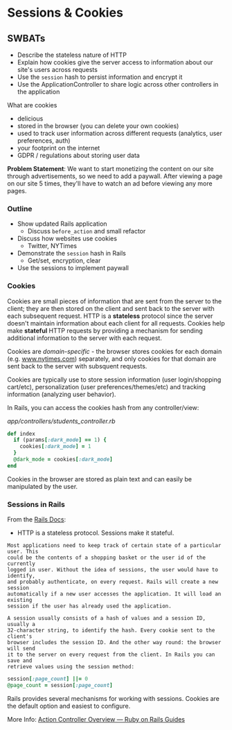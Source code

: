 Sessions & Cookies
===

## SWBATs
- Describe the stateless nature of HTTP
- Explain how cookies give the server access to information about our site's users across requests
- Use the `session` hash to persist information and encrypt it
- Use the ApplicationController to share logic across other controllers in the application

What are cookies
- delicious
- stored in the browser (you can delete your own cookies)
- used to track user information across different requests (analytics, user preferences, auth)
- your footprint on the internet
- GDPR / regulations about storing user data

**Problem Statement**: We want to start monetizing the content on our site through advertisements, so we need to add a paywall. After viewing a page on our site 5 times, they'll have to watch an ad before viewing any more pages.

### Outline
- Show updated Rails application
  - Discuss `before_action` and small refactor
- Discuss how websites use cookies
  - Twitter, NYTimes
- Demonstrate the `session` hash in Rails
  - Get/set, encryption, clear
- Use the sessions to implement paywall

### Cookies

Cookies are small pieces of information that are sent from the server to the client; they are then stored on the client and sent back to the server with each subsequent request. HTTP is a **stateless** protocol since the server doesn't maintain information about each client for all requests. Cookies help make **stateful** HTTP requests by providing a mechanism for sending additional information to the server with each request.

Cookies are *domain-specific* - the browser stores cookies for each domain (e.g. www.nytimes.com) separately, and only cookies for that domain are sent back to the server with subsquent requests.

Cookies are typically use to store session information (user login/shopping cart/etc), personalization (user preferences/themes/etc) and tracking information (analyzing user behavior). 

In Rails, you can access the cookies hash from any controller/view:

_app/controllers/students_controller.rb_
```rb
def index
  if (params[:dark_mode] == 1) {
    cookies[:dark_mode] = 1
  }
  @dark_mode = cookies[:dark_mode]
end
```

Cookies in the browser are stored as plain text and can easily be manipulated by the user. 

### Sessions in Rails

From the [Rails Docs](https://guides.rubyonrails.org/security.html#sessions):

- HTTP is a stateless protocol. Sessions make it stateful.

```
Most applications need to keep track of certain state of a particular user. This
could be the contents of a shopping basket or the user id of the currently
logged in user. Without the idea of sessions, the user would have to identify,
and probably authenticate, on every request. Rails will create a new session
automatically if a new user accesses the application. It will load an existing
session if the user has already used the application.

A session usually consists of a hash of values and a session ID, usually a
32-character string, to identify the hash. Every cookie sent to the client's
browser includes the session ID. And the other way round: the browser will send
it to the server on every request from the client. In Rails you can save and
retrieve values using the session method:
```

```ruby
session[:page_count] ||= 0
@page_count = session[:page_count]
```

Rails provides several mechanisms for working with sessions. Cookies are the default option and easiest to configure.

More Info: [Action Controller Overview — Ruby on Rails Guides](https://guides.rubyonrails.org/action_controller_overview.html#session)
